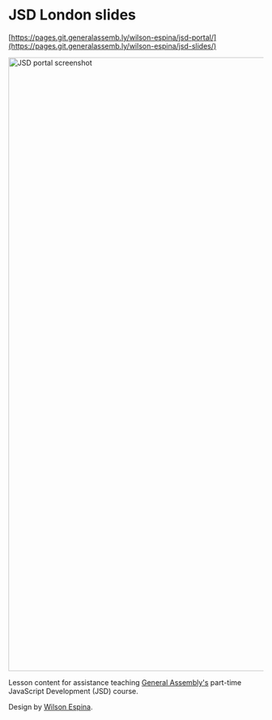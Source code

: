 # JSD London slides
[https://pages.git.generalassemb.ly/wilson-espina/jsd-portal/](https://pages.git.generalassemb.ly/wilson-espina/jsd-slides/)

<img width="1211" alt="JSD portal screenshot" src="https://user-images.githubusercontent.com/26044376/233704296-93aacf5a-d181-4945-92c7-dbe526afa384.png">

Lesson content for assistance teaching [General Assembly's](http://generalassemb.ly) part-time JavaScript Development (JSD) course.

Design by [Wilson Espina](https://github.com/wilsonespina).

